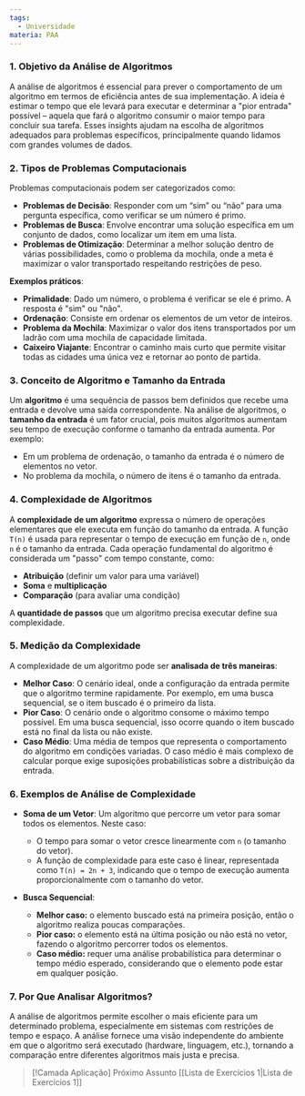 ```yaml
---
tags:
  - Universidade
materia: PAA
---
```

### 1. **Objetivo da Análise de Algoritmos**

A análise de algoritmos é essencial para prever o comportamento de um algoritmo em termos de eficiência antes de sua implementação. A ideia é estimar o tempo que ele levará para executar e determinar a "pior entrada" possível – aquela que fará o algoritmo consumir o maior tempo para concluir sua tarefa. Esses insights ajudam na escolha de algoritmos adequados para problemas específicos, principalmente quando lidamos com grandes volumes de dados.

### 2. **Tipos de Problemas Computacionais**

Problemas computacionais podem ser categorizados como:

- **Problemas de Decisão**: Responder com um “sim” ou “não” para uma pergunta específica, como verificar se um número é primo.
- **Problemas de Busca**: Envolve encontrar uma solução específica em um conjunto de dados, como localizar um item em uma lista.
- **Problemas de Otimização**: Determinar a melhor solução dentro de várias possibilidades, como o problema da mochila, onde a meta é maximizar o valor transportado respeitando restrições de peso.

**Exemplos práticos**:

- **Primalidade**: Dado um número, o problema é verificar se ele é primo. A resposta é "sim" ou "não".
- **Ordenação**: Consiste em ordenar os elementos de um vetor de inteiros.
- **Problema da Mochila**: Maximizar o valor dos itens transportados por um ladrão com uma mochila de capacidade limitada.
- **Caixeiro Viajante**: Encontrar o caminho mais curto que permite visitar todas as cidades uma única vez e retornar ao ponto de partida.

### 3. **Conceito de Algoritmo e Tamanho da Entrada**

Um **algoritmo** é uma sequência de passos bem definidos que recebe uma entrada e devolve uma saída correspondente. Na análise de algoritmos, o **tamanho da entrada** é um fator crucial, pois muitos algoritmos aumentam seu tempo de execução conforme o tamanho da entrada aumenta. Por exemplo:

- Em um problema de ordenação, o tamanho da entrada é o número de elementos no vetor.
- No problema da mochila, o número de itens é o tamanho da entrada.

### 4. **Complexidade de Algoritmos**

A **complexidade de um algoritmo** expressa o número de operações elementares que ele executa em função do tamanho da entrada. A função `T(n)` é usada para representar o tempo de execução em função de `n`, onde `n` é o tamanho da entrada. Cada operação fundamental do algoritmo é considerada um "passo" com tempo constante, como:

- **Atribuição** (definir um valor para uma variável)
- **Soma** e **multiplicação**
- **Comparação** (para avaliar uma condição)

A **quantidade de passos** que um algoritmo precisa executar define sua complexidade.

### 5. **Medição da Complexidade**

A complexidade de um algoritmo pode ser **analisada de três maneiras**:

- **Melhor Caso**: O cenário ideal, onde a configuração da entrada permite que o algoritmo termine rapidamente. Por exemplo, em uma busca sequencial, se o item buscado é o primeiro da lista.
- **Pior Caso**: O cenário onde o algoritmo consome o máximo tempo possível. Em uma busca sequencial, isso ocorre quando o item buscado está no final da lista ou não existe.
- **Caso Médio**: Uma média de tempos que representa o comportamento do algoritmo em condições variadas. O caso médio é mais complexo de calcular porque exige suposições probabilísticas sobre a distribuição da entrada.

### 6. **Exemplos de Análise de Complexidade**

- **Soma de um Vetor**: Um algoritmo que percorre um vetor para somar todos os elementos. Neste caso:
    
    - O tempo para somar o vetor cresce linearmente com `n` (o tamanho do vetor).
    - A função de complexidade para este caso é linear, representada como `T(n) = 2n + 3`, indicando que o tempo de execução aumenta proporcionalmente com o tamanho do vetor.
- **Busca Sequencial**:
    
    - **Melhor caso:** o elemento buscado está na primeira posição, então o algoritmo realiza poucas comparações.
    - **Pior caso:** o elemento está na última posição ou não está no vetor, fazendo o algoritmo percorrer todos os elementos.
    - **Caso médio:** requer uma análise probabilística para determinar o tempo médio esperado, considerando que o elemento pode estar em qualquer posição.

### 7. **Por Que Analisar Algoritmos?**

A análise de algoritmos permite escolher o mais eficiente para um determinado problema, especialmente em sistemas com restrições de tempo e espaço. A análise fornece uma visão independente do ambiente em que o algoritmo será executado (hardware, linguagem, etc.), tornando a comparação entre diferentes algoritmos mais justa e precisa.

> [!Camada Aplicação] Próximo Assunto 
> [[Lista de Exercı́cios 1|Lista de Exercı́cios 1]]